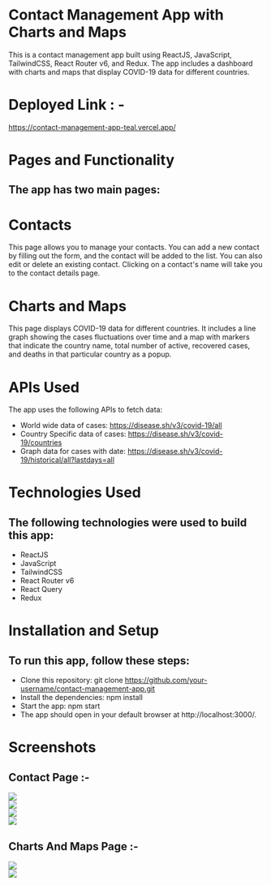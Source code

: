 # Contact Management App with Charts and Maps
This is a contact management app built using ReactJS, JavaScript, TailwindCSS, React Router v6, and Redux. 
The app includes a dashboard with charts and maps that display COVID-19 data for different countries.

# Deployed Link : - 
https://contact-management-app-teal.vercel.app/

# Pages and Functionality
## The app has two main pages:

# Contacts
This page allows you to manage your contacts. You can add a new contact by filling out the form, and the contact will be added to the list. You can also edit or delete an existing contact. Clicking on a contact's name will take you to the contact details page.

# Charts and Maps
This page displays COVID-19 data for different countries. It includes a line graph showing the cases fluctuations over 
time and a map with markers that indicate the country name, total number of active, 
recovered cases, and deaths in that particular country as a popup.

# APIs Used
The app uses the following APIs to fetch data:

- World wide data of cases: https://disease.sh/v3/covid-19/all
- Country Specific data of cases: https://disease.sh/v3/covid-19/countries
- Graph data for cases with date: https://disease.sh/v3/covid-19/historical/all?lastdays=all

# Technologies Used
## The following technologies were used to build this app:

- ReactJS
- JavaScript
- TailwindCSS
- React Router v6
- React Query
- Redux
# Installation and Setup
## To run this app, follow these steps:

- Clone this repository: git clone https://github.com/your-username/contact-management-app.git
- Install the dependencies: npm install
- Start the app: npm start
- The app should open in your default browser at http://localhost:3000/.

# Screenshots 

## Contact Page :-

<img src="./Nanda/contact_management_app/ScreenShots/Contact_Page.PNG"/>

</br>
<img src="./Nanda/contact_management_app/ScreenShots/Contact_Page_2.PNG"/>

</br>
<img src="./Nanda/contact_management_app/ScreenShots/Contact_Details.PNG"/>

</br>
<img src="./Nanda/contact_management_app/ScreenShots/Contact_form.PNG"/>

</br>


## Charts And Maps Page :-

<img src="./Nanda/contact_management_app/ScreenShots/Chart_And_Maps_1.PNG"/>

</br>
<img src="./Nanda/contact_management_app/ScreenShots/Charts_and_Map_2.PNG"/>

</br>



